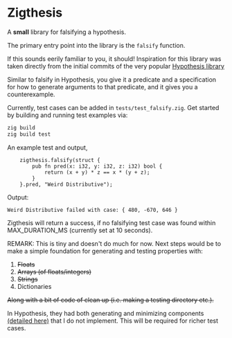 # Zigthesis

A  **small** library for falsifying a hypothesis.

The primary entry point into the library is the `falsify` function.

If this sounds eerily familiar to you, it should! Inspiration for this library was 
taken directly from the initial commits of the very popular [Hypothesis library](https://github.com/HypothesisWorks/hypothesis) 

Similar to falsify in Hypothesis, you give it a predicate and a specification for how to generate arguments to
that predicate, and it gives you a counterexample.

Currently, test cases can be added in `tests/test_falsify.zig`. Get started by building and running test examples via:

```bash
zig build
zig build test
```

An example test and output, 

```zig
    zigthesis.falsify(struct {
        pub fn pred(x: i32, y: i32, z: i32) bool {
            return (x + y) * z == x * (y + z);
        }
    }.pred, "Weird Distributive");

```

Output:
```
Weird Distributive failed with case: { 480, -670, 646 }
```

Zigthesis will return a success, if no falsifying test case was found within MAX_DURATION_MS (currently set at 10 seconds).


REMARK: This is tiny and doesn't do much for now. Next steps would be to make a simple foundation for generating and testing properties with:
1. ~~Floats~~
2. ~~Arrays (of floats/integers)~~
3. ~~Strings~~
4. Dictionaries 

~~Along with a bit of code of clean up (i.e. making a testing directory etc.).~~

In Hypothesis, they had both generating and minimizing components [(detailed here)](https://github.com/HypothesisWorks/hypothesis/blob/94037edcf6f5256214a8b39e266cc9452e34704c/README.rest)
that I do not implement. This will be required for richer test cases.

